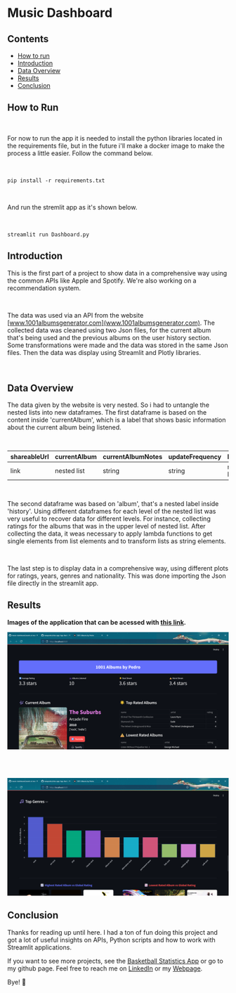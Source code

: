 # Music Dashboard

## Contents

- [How to run](#how-to-run)
- [Introduction](#introduction)
- [Data Overview](#data-overview)
- [Results](#results)
- [Conclusion](#conclusion)
  
## How to Run

<br>

For now to run the app it is needed to install the python libraries located in the requirements file, but in the future i'll make a docker image to make the process a little easier. Follow the command below.

<br>

```
pip install -r requirements.txt
```

<br>

And run the stremlit app as it's shown below.

<br>

```
streamlit run Dashboard.py
```

## Introduction

This is the first part of a project to show data in a comprehensive way using the common APIs like Apple and Spotify. We're also working on a recommendation system.

<br/>

The data was used via an API from the website [www.1001albumsgenerator.com](www.1001albumsgenerator.com). The collected data was cleaned using two Json files, for the current album that's being used and the previous albums on the
user history section. Some transformations were made and the data was stored in the same Json files. Then the data was display using Streamlit and Plotly libraries.

<br/>

## Data Overview

The data given by the website is very nested. So i had to untangle the nested lists into new dataframes. The first dataframe is based on the content inside 'currentAlbum', which is a label that shows basic information about the 
current album being listened.

<br>

shareableUrl | currentAlbum | currentAlbumNotes |	updateFrequency |	history |	name
--- | --- | --- | --- | --- | ---
link | nested list | string | string | nested list | string

<br>

The second dataframe was based on 'album', that's a nested label inside 'history'. Using different dataframes for each level of the nested list was very useful to recover data for different levels. For instance, collecting ratings for the albums
that was in the upper level of nested list. 
After collecting the data, it weas necessary to apply lambda functions to get single elements from list elements and to transform lists as string elements.

<br>

The last step is to display data in a comprehensive way, using different plots for ratings, years, genres and nationality. This was done importing the Json file directly in the streamlit app.

## Results

**Images of the application that can be acessed with [this link](https://churn-dash.streamlit.app/).**

![](https://github.com/isaiapedro/music-dashboard/blob/main/assets/homepage1.png)

<br>
<br>

![](https://github.com/isaiapedro/music-dashboard/blob/main/assets/homepage2.png)

## Conclusion

Thanks for reading up until here. I had a ton of fun doing this project and got a lot of useful insights on APIs, Python scripts and how to work with Streamlit applications.

If you want to see more projects, see the [Basketball Statistics App](https://github.com/isaiapedro/nba-app) or go to my github page. Feel free to reach me on [LinkedIn](https://www.linkedin.com/in/isaiapedro/) or my [Webpage](https://github.com/isaiapedro/Portfolio-Website).

Bye! 👋
